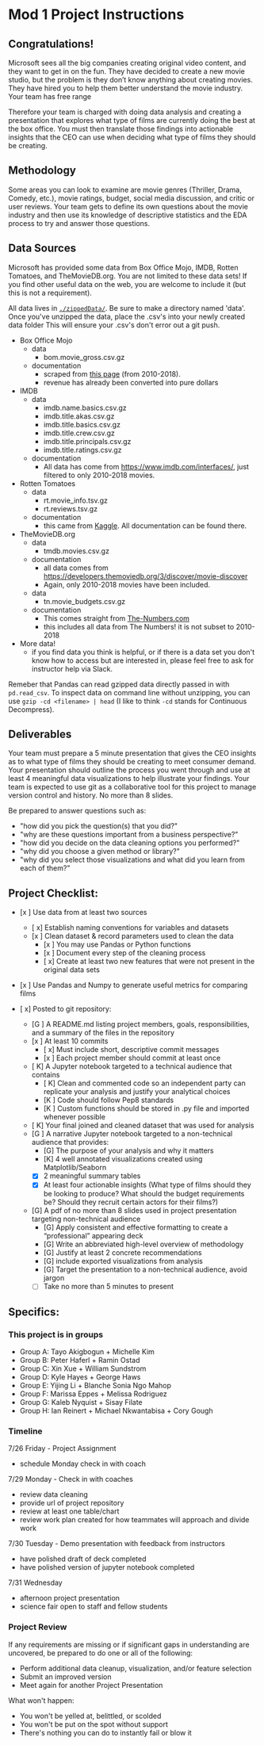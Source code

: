 # Mod 1 Project Instructions


## Congratulations! 

Microsoft sees all the big companies creating original video content, and they want to get in on the fun. They have decided to create a new movie studio, but the problem is they don’t know anything about creating movies. They have hired you to help them better understand the movie industry. Your team has free range 

Therefore your team is charged with doing data analysis and creating a presentation that explores what type of films are currently doing the best at the box office. You must then translate those findings into actionable insights that the CEO can use when deciding what type of films they should be creating. 

## Methodology 
Some areas you can look to examine are movie genres (Thriller, Drama, Comedy, etc.), movie ratings, budget, social media discussion, and critic or user reviews. Your team gets to define its own questions about the movie industry and then use its knowledge of descriptive statistics and the EDA process to try and answer those questions. 

## Data Sources
Microsoft has provided some data from Box Office Mojo, IMDB, Rotten Tomatoes, and TheMovieDB.org. You are not limited to these data sets! If you find other useful data on the web, you are welcome to include it (but this is not a requirement).

All data lives in [`./zippedData/`](./zippedData).
Be sure to make a directory named 'data'.
Once you've unzipped the data, place the .csv's into your newly created data folder
This will ensure your .csv's don't error out a git push.

- Box Office Mojo
  - data
    - bom.movie_gross.csv.gz
  - documentation
    - scraped from [this page](https://www.boxofficemojo.com/yearly/chart/?view2=worldwide&yr=2010&p=.htm) (from 2010-2018).
    - revenue has already been converted into pure dollars
- IMDB
  - data
    - imdb.name.basics.csv.gz
    - imdb.title.akas.csv.gz
    - imdb.title.basics.csv.gz
    - imdb.title.crew.csv.gz
    - imdb.title.principals.csv.gz
    - imdb.title.ratings.csv.gz
  - documentation
    - All data has come from https://www.imdb.com/interfaces/, just filtered to only 2010-2018 movies.
- Rotten Tomatoes
  - data
    - rt.movie_info.tsv.gz
    - rt.reviews.tsv.gz
  - documentation
    - this came from [Kaggle](https://www.kaggle.com/rpnuser8182/rotten-tomatoes).  All documentation can be found there.
- TheMovieDB.org
  - data
    - tmdb.movies.csv.gz
  - documentation
    - all data comes from https://developers.themoviedb.org/3/discover/movie-discover
    - Again, only 2010-2018 movies have been included.
  - data
    - tn.movie_budgets.csv.gz
  - documentation
    - This comes straight from [The-Numbers.com](https://www.the-numbers.com/movie/budgets/all)
    - this includes all data from The Numbers! it is not subset to 2010-2018
- More data!
  - if you find data you think is helpful, or if there is a data set you don't know how to access but are interested in, please feel free to ask for instructor help via Slack.

Remeber that Pandas can read gzipped data directly passed in with `pd.read_csv`.  To inspect data on command line without unzipping, you can use `gzip -cd <filename> | head` (I like to think `-cd` stands for Continuous Decompress).

## Deliverables
Your team must prepare a 5 minute presentation that gives the CEO insights as to what type of films they should be creating to meet consumer demand. Your presentation should outline the process you went through and use at least 4 meaningful data visualizations to help illustrate your findings. Your team is expected to use git as a collaborative tool for this project to manage version control and history.  No more than 8 slides.

Be prepared to answer questions such as:
- "how did you pick the question(s) that you did?"
- "why are these questions important from a business perspective?"
- "how did you decide on the data cleaning options you performed?"
- "why did you choose a given method or library?"
- "why did you select those visualizations and what did you learn from each of them?"

## Project Checklist:

 - [x ] Use data from at least two sources
   - [ x] Establish naming conventions for variables and datasets
   - [x ] Clean dataset & record parameters used to clean the data
     - [x ] You may use Pandas or Python functions
     - [x ] Document every step of the cleaning process
     - [ x] Create at least two new features that were not present in the original data sets
 - [x ] Use Pandas and Numpy to generate useful metrics for comparing films

 - [ x] Posted to git repository:
   - [G ] A README.md listing project members, goals, responsibilities, and a summary of the files in the repository
   - [x ] At least 10 commits
     - [ x] Must include short, descriptive commit messages
     - [x ] Each project member should commit at least once
   - [ K] A Jupyter notebook targeted to a technical audience that contains
     - [ K] Clean and commented code so an independent party can replicate your analysis and justify your analytical choices
     - [K ] Code should follow Pep8 standards
     - [K ] Custom functions should be stored in .py file and imported whenever possible
   - [ K] Your final joined and cleaned dataset that was used for analysis
   - [G ] A narrative Jupyter notebook targeted to a non-technical audience that provides:
     - [G] The purpose of your analysis and why it matters
     - [K] 4 well annotated visualizations created using Matplotlib/Seaborn
     - [X] 2 meaningful summary tables
     - [X] At least four actionable insights (What type of films should they be looking to produce? What should the budget requirements be? Should they recruit certain actors for their films?)
   - [G] A pdf of no more than 8 slides used in project presentation targeting non-technical audience
     - [G] Apply consistent and effective formatting to create a “professional” appearing deck
     - [G] Write an abbreviated high-level overview of methodology
     - [G] Justify at least 2 concrete recommendations 
     - [G] include exported visualizations from analysis
     - [G] Target the presentation to a non-technical audience, avoid jargon
     - [ ] Take no more than 5 minutes to present
 
## Specifics:
### This project is in groups
- Group A: Tayo Akigbogun + Michelle Kim
- Group B: Peter Haferl + Ramin Ostad
- Group C: Xin Xue + William Sundstrom
- Group D: Kyle Hayes + George Haws
- Group E: Yijing Li + Blanche Sonia Ngo Mahop
- Group F: Marissa Eppes + Melissa Rodriguez
- Group G: Kaleb Nyquist + Sisay Filate
- Group H: Ian Reinert + Michael Nkwantabisa + Cory Gough

### Timeline

7/26 Friday - Project Assignment 
 - schedule Monday check in with coach
 
7/29 Monday - Check in with coaches 
 - review data cleaning
 - provide url of project repository
 - review at least one table/chart
 - review work plan created for how teammates will approach and divide work
 
7/30 Tuesday - Demo presentation with feedback from instructors 
 - have polished draft of deck completed
 - have polished version of jupyter notebook completed
 
7/31 Wednesday 
 - afternoon project presentation
 - science fair open to staff and fellow students

### Project Review
If any requirements are missing or if significant gaps in understanding are uncovered, be prepared to do one or all of the following:
 - Perform additional data cleanup, visualization, and/or feature selection 
 - Submit an improved version
 - Meet again for another Project Presentation
 
What won't happen:
 - You won't be yelled at, belittled, or scolded
 - You won't be put on the spot without support
 - There's nothing you can do to instantly fail or blow it
